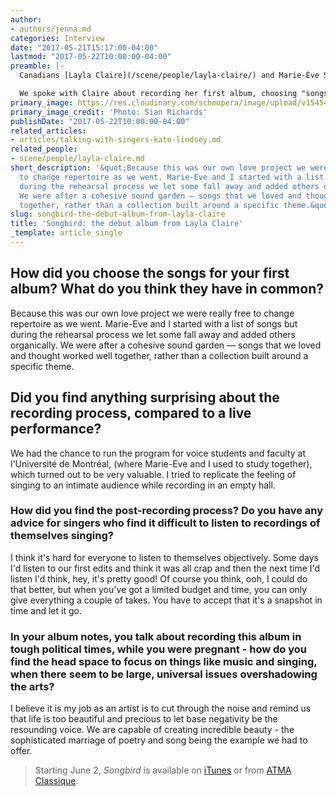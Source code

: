 ```yaml
---
author:
- authors/jenna.md
categories: Interview
date: "2017-05-21T15:17:00-04:00"
lastmod: "2017-05-22T10:00:00-04:00"
preamble: |-
  Canadians [Layla Claire](/scene/people/layla-claire/) and Marie-Ève Scarfone are set to release their debut album together, *Songbird*. It's a broad-reaching collection of songs, beautiful picks by Wolf, Debussy, Brahms, Argento, Britten, and plenty more. The album is officially released on [ATMA Classique](https://www.atmaclassique.com/en/albums/albuminfo.aspx?albumid=1586) on **June 2, 2017**, but Canadians are in luck: *Songbird* is available for free [streaming on CBC](http://www.cbcmusic.ca/first-plays/335/layla-claire-songbird-marie-eve-scarfone-cbc-music) until May 26.

  We spoke with Claire about recording her first album, choosing "songs that we loved", and the artist's responsibility to "cut through the noise" in tough times.
primary_image: https://res.cloudinary.com/schmopera/image/upload/v1545409169/media/webhook-uploads/1495394636529/2017-05-21---Layla-Claire.jpg.jpg
primary_image_credit: 'Photo: Sian Richards'
publishDate: "2017-05-22T10:00:00-04:00"
related_articles:
- articles/talking-with-singers-kate-lindsey.md
related_people:
- scene/people/layla-claire.md
short_description: '&quot;Because this was our own love project we were really free
  to change repertoire as we went. Marie-Eve and I started with a list of songs but
  during the rehearsal process we let some fall away and added others organically.
  We were after a cohesive sound garden — songs that we loved and thought worked well
  together, rather than a collection built around a specific theme.&quot;'
slug: songbird-the-debut-album-from-layla-claire
title: 'Songbird: the debut album from Layla Claire'
_template: article_single
---
```


## How did you choose the songs for your first album? What do you think they have in common?

Because this was our own love project we were really free to change repertoire as we went. Marie-Eve and I started with a list of songs but during the rehearsal process we let some fall away and added others organically. We were after a cohesive sound garden — songs that we loved and thought worked well together, rather than a collection built around a specific theme.

## Did you find anything surprising about the recording process, compared to a live performance?

We had the chance to run the program for voice students and faculty at l'Université de Montréal, (where Marie-Eve and I used to study together), which turned out to be very valuable. I tried to replicate the feeling of singing to an intimate audience while recording in an empty hall.

### How did you find the post-recording process? Do you have any advice for singers who find it difficult to listen to recordings of themselves singing?

I think it's hard for everyone to listen to themselves objectively. Some days I'd listen to our first edits and think it was all crap and then the next time I'd listen I'd think, hey, it's pretty good! Of course you think, ooh, I could do that better, but when you've got a limited budget and time, you can only give everything a couple of takes. You have to accept that it's a snapshot in time and let it go.

### In your album notes, you talk about recording this album in tough political times, while you were pregnant - how do you find the head space to focus on things like music and singing, when there seem to be large, universal issues overshadowing the arts?

I believe it is my job as an artist is to cut through the noise and remind us that life is too beautiful and precious to let base negativity be the resounding voice. We are capable of creating incredible beauty - the sophisticated marriage of poetry and song being the example we had to offer.

>Starting June 2, *Songbird* is available on [iTunes](https://itunes.apple.com/us/album/songbird/id1236322073) or from [ATMA Classique](https://www.atmaclassique.com/en/albums/albuminfo.aspx?albumid=1586).
